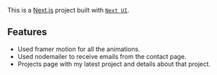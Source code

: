 This is a [Next.js](https://nextjs.org/) project built with [`Next UI`](https://nextui.org/).

## Features

- Used framer motion for all the animations.
- Used nodemailer to receive emails from the contact page.
- Projects page with my latest project and details about that project.
